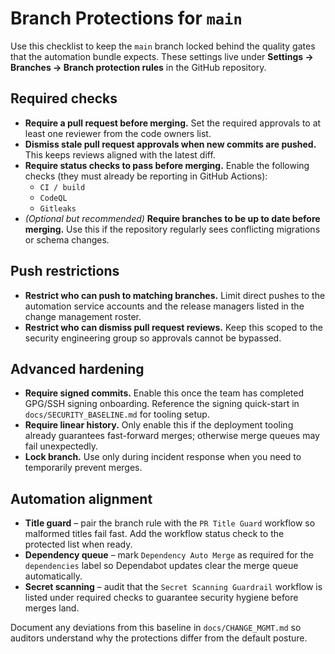 # Branch Protections for `main`

Use this checklist to keep the `main` branch locked behind the quality gates that the automation
bundle expects. These settings live under **Settings → Branches → Branch protection rules** in the
GitHub repository.

## Required checks
- **Require a pull request before merging.** Set the required approvals to at least one reviewer from
the code owners list.
- **Dismiss stale pull request approvals when new commits are pushed.** This keeps reviews aligned
  with the latest diff.
- **Require status checks to pass before merging.** Enable the following checks (they must already be
  reporting in GitHub Actions):
  - `CI / build`
  - `CodeQL`
  - `Gitleaks`
- *(Optional but recommended)* **Require branches to be up to date before merging.** Use this if the
  repository regularly sees conflicting migrations or schema changes.

## Push restrictions
- **Restrict who can push to matching branches.** Limit direct pushes to the automation service
  accounts and the release managers listed in the change management roster.
- **Restrict who can dismiss pull request reviews.** Keep this scoped to the security engineering
  group so approvals cannot be bypassed.

## Advanced hardening
- **Require signed commits.** Enable this once the team has completed GPG/SSH signing onboarding.
  Reference the signing quick-start in `docs/SECURITY_BASELINE.md` for tooling setup.
- **Require linear history.** Only enable this if the deployment tooling already guarantees
  fast-forward merges; otherwise merge queues may fail unexpectedly.
- **Lock branch.** Use only during incident response when you need to temporarily prevent merges.

## Automation alignment
- **Title guard** – pair the branch rule with the `PR Title Guard` workflow so malformed titles fail
  fast. Add the workflow status check to the protected list when ready.
- **Dependency queue** – mark `Dependency Auto Merge` as required for the `dependencies` label so
  Dependabot updates clear the merge queue automatically.
- **Secret scanning** – audit that the `Secret Scanning Guardrail` workflow is listed under required
  checks to guarantee security hygiene before merges land.

Document any deviations from this baseline in `docs/CHANGE_MGMT.md` so auditors understand why the
protections differ from the default posture.
